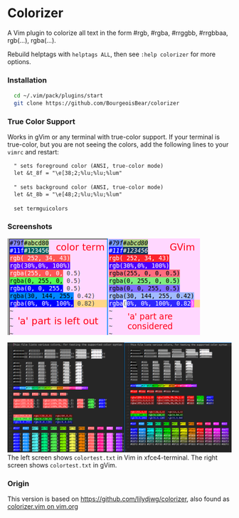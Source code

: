 # Colorizer

A Vim plugin to colorize all text in the form #rgb, #rgba, #rrggbb, #rrgbbaa, rgb(...), rgba(...).

Rebuild helptags with `helptags ALL`, then see `:help colorizer` for more options.

### Installation

```sh
  cd ~/.vim/pack/plugins/start
  git clone https://github.com/BourgeoisBear/colorizer 
```

### True Color Support

Works in gVim or any terminal with true-color support.  If your terminal is true-color, but
you are not seeing the colors, add the following lines to your `vimrc` and restart:

```vim
  " sets foreground color (ANSI, true-color mode)
  let &t_8f = "\e[38;2;%lu;%lu;%lum"

  " sets background color (ANSI, true-color mode)
  let &t_8b = "\e[48;2;%lu;%lu;%lum"

  set termguicolors
```

### Screenshots

![screenshot](screenshot.png)

![screenshot](screenshot-2.png)
The left screen shows `colortest.txt` in Vim in xfce4-terminal.
The right screen shows `colortest.txt` in gVim.

### Origin

This version is based on https://github.com/lilydjwg/colorizer, also found as
[colorizer.vim on vim.org](http://www.vim.org/scripts/script.php?script_id=3567)
